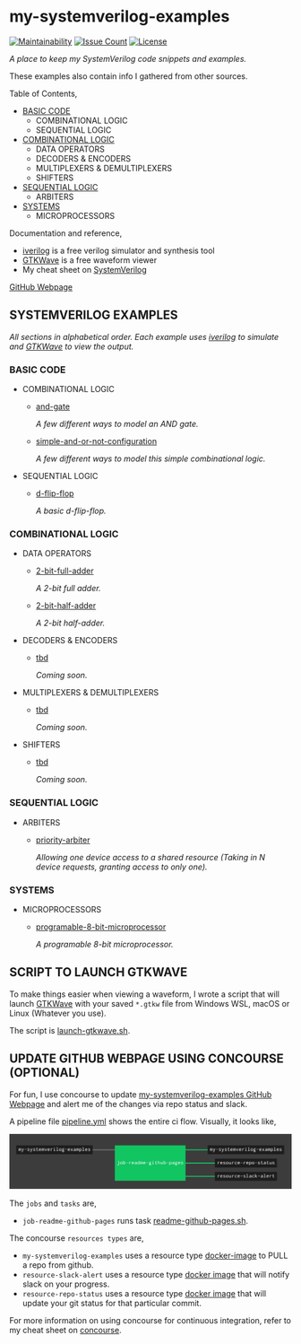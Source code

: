# my-systemverilog-examples

[![Maintainability](https://api.codeclimate.com/v1/badges/7b6a0473affbce8049ee/maintainability)](https://codeclimate.com/github/JeffDeCola/my-systemverilog-examples/maintainability)
[![Issue Count](https://codeclimate.com/github/JeffDeCola/my-systemverilog-examples/badges/issue_count.svg)](https://codeclimate.com/github/JeffDeCola/my-systemverilog-examples/issues)
[![License](http://img.shields.io/:license-mit-blue.svg)](http://jeffdecola.mit-license.org)

_A place to keep my SystemVerilog code snippets and examples._

These examples also contain info I gathered from other sources.

Table of Contents,

* [BASIC CODE](https://github.com/JeffDeCola/my-systemverilog-examples#basic-code)
  * COMBINATIONAL LOGIC
  * SEQUENTIAL LOGIC
* [COMBINATIONAL LOGIC](https://github.com/JeffDeCola/my-systemverilog-examples#combinational-logic)
  * DATA OPERATORS
  * DECODERS & ENCODERS
  * MULTIPLEXERS & DEMULTIPLEXERS
  * SHIFTERS
* [SEQUENTIAL LOGIC](https://github.com/JeffDeCola/my-systemverilog-examples#sequential-logic)
  * ARBITERS
* [SYSTEMS](https://github.com/JeffDeCola/my-systemverilog-examples#systems)
  * MICROPROCESSORS

Documentation and reference,

* [iverilog](https://github.com/JeffDeCola/my-cheat-sheets/tree/master/hardware/tools/simulation/iverilog-cheat-sheet)
  is a free verilog simulator and synthesis tool
* [GTKWave](https://github.com/JeffDeCola/my-cheat-sheets/tree/master/hardware/tools/simulation/gtkwave-cheat-sheet)
  is a free waveform viewer
* My cheat sheet on
  [SystemVerilog](https://github.com/JeffDeCola/my-cheat-sheets/tree/master/hardware/development/languages/systemverilog-cheat-sheet)
  
[GitHub Webpage](https://jeffdecola.github.io/my-systemverilog-examples/)

## SYSTEMVERILOG EXAMPLES

_All sections in alphabetical order.
Each example uses
[iverilog](https://github.com/JeffDeCola/my-cheat-sheets/tree/master/hardware/tools/simulation/iverilog-cheat-sheet)
to simulate and
[GTKWave](https://github.com/JeffDeCola/my-cheat-sheets/tree/master/hardware/tools/simulation/gtkwave-cheat-sheet)
to view the output._

### BASIC CODE

* COMBINATIONAL LOGIC

  * [and-gate](https://github.com/JeffDeCola/my-systemverilog-examples/tree/master/basic-code/combinational-logic/and-gate)

    _A few different ways to model an AND gate._

  * [simple-and-or-not-configuration](https://github.com/JeffDeCola/my-systemverilog-examples/tree/master/basic-code/combinational-logic/simple-and-or-not-configuration)

    _A few different ways to model this simple combinational logic._

* SEQUENTIAL LOGIC

  * [d-flip-flop](https://github.com/JeffDeCola/my-systemverilog-examples/tree/master/basic-code/sequential-logic/d-flip-flop)

     _A basic d-flip-flop._

### COMBINATIONAL LOGIC

* DATA OPERATORS

  * [2-bit-full-adder](https://github.com/JeffDeCola/my-systemverilog-examples/tree/master/combinational-logic/data-operators/2-bit-full-adder)

    _A 2-bit full adder._

  * [2-bit-half-adder](https://github.com/JeffDeCola/my-systemverilog-examples/tree/master/combinational-logic/data-operators/2-bit-half-adder)

    _A 2-bit half-adder._

* DECODERS & ENCODERS

  * [tbd](https://github.com/JeffDeCola/my-systemverilog-examples/tree/master/basic/half-adder)

    _Coming soon._

* MULTIPLEXERS & DEMULTIPLEXERS

  * [tbd](https://github.com/JeffDeCola/my-systemverilog-examples/tree/master/basic/half-adder)

    _Coming soon._

* SHIFTERS

  * [tbd](https://github.com/JeffDeCola/my-systemverilog-examples/tree/master/basic/half-adder)

    _Coming soon._

### SEQUENTIAL LOGIC

* ARBITERS

  * [priority-arbiter](https://github.com/JeffDeCola/my-systemverilog-examples/tree/master/sequential-logic/arbiters/priority-arbiter)

     _Allowing one device access to a shared resource (Taking in N device
     requests, granting access to only one)._

### SYSTEMS

* MICROPROCESSORS

  * [programable-8-bit-microprocessor](https://github.com/JeffDeCola/my-systemverilog-examples/tree/master/systems/programable-8-bit-microprocessor)

    _A programable 8-bit microprocessor._

## SCRIPT TO LAUNCH GTKWAVE

To make things easier when viewing a waveform, I wrote a script that will launch
[GTKWave](https://github.com/JeffDeCola/my-cheat-sheets/tree/master/hardware/tools/simulation/gtkwave-cheat-sheet)
with your saved `*.gtkw` file
from Windows WSL, macOS or Linux (Whatever you use).

The script is
[launch-gtkwave.sh](launch-GTKWave-script/launch-gtkwave.sh).

## UPDATE GITHUB WEBPAGE USING CONCOURSE (OPTIONAL)

For fun, I use concourse to update
[my-systemverilog-examples GitHub Webpage](https://jeffdecola.github.io/my-systemverilog-examples/)
and alert me of the changes via repo status and slack.

A pipeline file [pipeline.yml](https://github.com/JeffDeCola/my-systemverilog-examples/tree/master/ci/pipeline.yml)
shows the entire ci flow. Visually, it looks like,

![IMAGE - my-systemverilog-examples concourse ci pipeline - IMAGE](docs/pics/my-systemverilog-examples-pipeline.jpg)

The `jobs` and `tasks` are,

* `job-readme-github-pages` runs task
  [readme-github-pages.sh](https://github.com/JeffDeCola/my-systemverilog-examples/tree/master/ci/scripts/readme-github-pages.sh).

The concourse `resources types` are,

* `my-systemverilog-examples` uses a resource type
  [docker-image](https://hub.docker.com/r/concourse/git-resource/)
  to PULL a repo from github.
* `resource-slack-alert` uses a resource type
  [docker image](https://hub.docker.com/r/cfcommunity/slack-notification-resource)
  that will notify slack on your progress.
* `resource-repo-status` uses a resource type
  [docker image](https://hub.docker.com/r/dpb587/github-status-resource)
  that will update your git status for that particular commit.

For more information on using concourse for continuous integration,
refer to my cheat sheet on [concourse](https://github.com/JeffDeCola/my-cheat-sheets/tree/master/software/operations-tools/continuous-integration-continuous-deployment/concourse-cheat-sheet).
